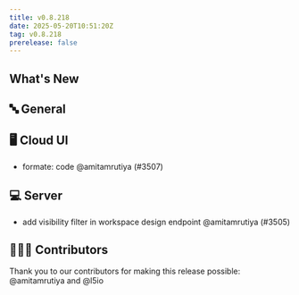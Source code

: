 ```yaml
---
title: v0.8.218
date: 2025-05-20T10:51:20Z
tag: v0.8.218
prerelease: false
---
```


## What's New
## 🔤 General
## 🖥 Cloud UI

- formate: code @amitamrutiya (#3507)

## 💻 Server

- add visibility filter in workspace design endpoint @amitamrutiya (#3505)

## 👨🏽‍💻 Contributors

Thank you to our contributors for making this release possible:
@amitamrutiya and @l5io

